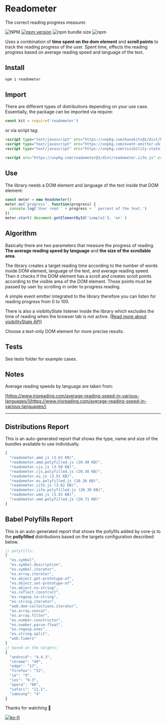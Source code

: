 # Readometer
The correct reading progress measurer.

![NPM](https://img.shields.io/npm/l/readometer)
[![npm version](https://badge.fury.io/js/readometer.svg)](https://badge.fury.io/js/readometer)
![npm bundle size](https://img.shields.io/bundlephobia/min/readometer)
![npm](https://img.shields.io/npm/dy/readometer)

Uses a combination of **time spent on the dom element** and **scroll points** to track the reading progress of the user. Spent time, effects the reading progress based on average reading speed and language of the text.

## Install
```sh
npm i readometer
```

## Import
There are different types of distributions depending on your use case. Essentially, the package can be imported via require:

```js
const kit = require('readometer')
```

or via script tag:

```html
<script type="text/javascript" src="https://unpkg.com/basekits@1/dist/basekits.iife.js"></script>
<script type="text/javascript" src="https://unpkg.com/event-emitter-object@1/dist/event-emitter-object.iife.js"></script>
<script type="text/javascript" src="https://unpkg.com/visibility-state-listener@1/dist/visibility-state-listener.iife.js"></script>

<script src="https://unpkg.com/readometer@1/dist/readometer.iife.js" crossorigin type="text/javascript"></script>
```

## Use
The library needs a DOM element and language of the text inside that DOM element:
```js
const meter = new Readometer()
meter.on('progress', function(progress) {
  console.log('User read ' + progress + ' percent of the text.')
})
meter.start( document.getElementById('sample1'), 'en' )
```

## Algorithm
Basically there are two parameters that measure the progress of reading. **The average reading speed by language** and **the size of the scrollable area**.

The library creates a target reading time according to the number of words inside DOM element, language of the text, and average reading speed. Then it checks if the DOM element has a scroll and creates scroll points according to the visible area of the DOM element. Those points must be passed by user by scrolling in order to progress reading.

A simple event emitter integrated to the library therefore you can listen for reading progress from 0 to 100.

There is also a visiblityState listener inside the library which excludes the time of reading when the browser tab is not active. ([Read more about visibilityState API](https://developer.mozilla.org/en-US/docs/Web/API/Document/visibilityState))

Choose a text-only DOM element for more precise results.

## Tests
See tests folder for example cases.

## Notes
Average reading speeds by language are taken from:

[https://www.irisreading.com/average-reading-speed-in-various-languages/](https://www.irisreading.com/average-reading-speed-in-various-languages/)

---

## Distributions Report
This is an auto-generated report that shows the type, name and size of the bundles available to use individually.

[comment]: # (DISTRIBUTIONS_REPORT_START)
```js
[
  "readometer.amd.js (3.63 KB)",
  "readometer.amd.polyfilled.js (20.40 KB)",
  "readometer.cjs.js (3.58 KB)",
  "readometer.cjs.polyfilled.js (20.36 KB)",
  "readometer.es.js (3.51 KB)",
  "readometer.es.polyfilled.js (20.30 KB)",
  "readometer.iife.js (3.62 KB)",
  "readometer.iife.polyfilled.js (20.39 KB)",
  "readometer.umd.js (3.93 KB)",
  "readometer.umd.polyfilled.js (20.71 KB)"
]
```
[comment]: # (DISTRIBUTIONS_REPORT_END)

## Babel Polyfills Report
This is an auto-generated report that shows the pollyfils added by core-js to the **pollyfilled** distributions based on the targets configuration described below.

[comment]: # (BABEL_POLYFILLS_REPORT_START)
```js
// polyfills:
[
  "es.symbol",
  "es.symbol.description",
  "es.symbol.iterator",
  "es.array.iterator",
  "es.object.get-prototype-of",
  "es.object.set-prototype-of",
  "es.object.to-string",
  "es.reflect.construct",
  "es.regexp.to-string",
  "es.string.iterator",
  "web.dom-collections.iterator",
  "es.array.concat",
  "es.array.filter",
  "es.number.constructor",
  "es.number.parse-float",
  "es.regexp.exec",
  "es.string.split",
  "web.timers"
]
// based on the targets:
{
  "android": "4.4.3",
  "chrome": "49",
  "edge": "17",
  "firefox": "52",
  "ie": "9",
  "ios": "9.3",
  "opera": "66",
  "safari": "11.1",
  "samsung": "4"
}
```
[comment]: # (BABEL_POLYFILLS_REPORT_END)

Thanks for watching 🐬

[![ko-fi](https://www.ko-fi.com/img/githubbutton_sm.svg)](https://ko-fi.com/F1F1RFO7)
